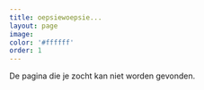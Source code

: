 ```yaml
---
title: oepsiewoepsie...
layout: page
image:
color: '#ffffff'
order: 1
---
```



De pagina die je zocht kan niet worden gevonden.